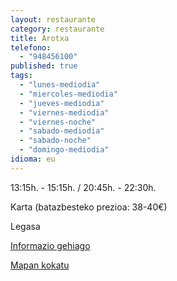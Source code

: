 ```yaml
---
layout: restaurante
category: restaurante
title: Arotxa
telefono: 
  - "948456100"
published: true
tags: 
  - "lunes-mediodia"
  - "miercoles-mediodia"
  - "jueves-mediodia"
  - "viernes-mediodia"
  - "viernes-noche"
  - "sabado-mediodia"
  - "sabado-noche"
  - "domingo-mediodia"
idioma: eu
---
```


13:15h. - 15:15h. / 20:45h. - 22:30h.

Karta (batazbesteko prezioa: 38-40€)

Legasa

[Informazio gehiago](http://www.consorciobertiz.org/consorcio/dondecomer/restaurantes/legasa-es-0-185/restaurante-arotxa.html)

[Mapan kokatu](https://maps.google.es/maps?q=restaurante+arotxa+legasa&amp;hl=es&amp;sll=43.113641,-1.682539&amp;sspn=0.020395,0.038581&amp;t=h&amp;hq=restaurante+arotxa&amp;hnear=Legasa,+Navarra&amp;z=16&amp;iwloc=A "Arotxa Jatetxea")